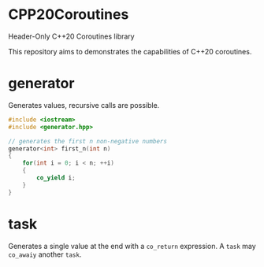 # CPP20Coroutines
Header-Only C++20 Coroutines library

This repository aims to demonstrates the capabilities of C++20 coroutines.


# generator<T>

Generates values, recursive calls are possible.


```c++
#include <iostream>
#include <generator.hpp>

// generates the first n non-negative numbers
generator<int> first_n(int n)
{
    for(int i = 0; i < n; ++i)
    {
        co_yield i;
    }
}

```

# task<T>

Generates a single value at the end with a `co_return` expression. A `task` may `co_awaiy` another `task`.
